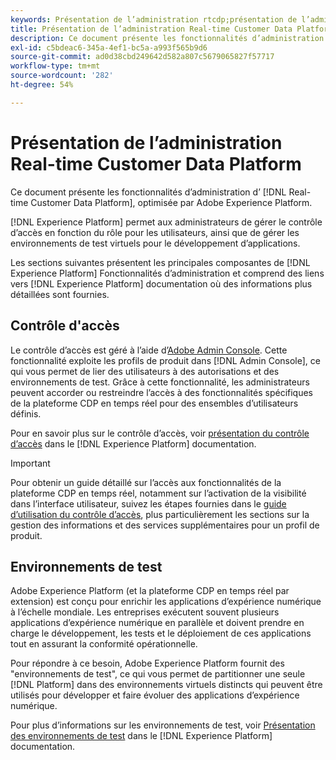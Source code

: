 ```yaml
---
keywords: Présentation de l’administration rtcdp;présentation de l’administration
title: Présentation de l’administration Real-time Customer Data Platform
description: Ce document présente les fonctionnalités d’administration de la plateforme de données client en temps réel, optimisée par Adobe Experience Platform.
exl-id: c5bdeac6-345a-4ef1-bc5a-a993f565b9d6
source-git-commit: ad0d38cbd249642d582a807c5679065827f57717
workflow-type: tm+mt
source-wordcount: '282'
ht-degree: 54%

---
```


# Présentation de l’administration Real-time Customer Data Platform

Ce document présente les fonctionnalités d’administration d’ [!DNL Real-time Customer Data Platform], optimisée par Adobe Experience Platform.

[!DNL Experience Platform] permet aux administrateurs de gérer le contrôle d’accès en fonction du rôle pour les utilisateurs, ainsi que de gérer les environnements de test virtuels pour le développement d’applications.

Les sections suivantes présentent les principales composantes de [!DNL Experience Platform] Fonctionnalités d’administration et comprend des liens vers [!DNL Experience Platform] documentation où des informations plus détaillées sont fournies.

## Contrôle d&#39;accès

Le contrôle d’accès est géré à l’aide d’[Adobe Admin Console](https://adminconsole.adobe.com). Cette fonctionnalité exploite les profils de produit dans [!DNL Admin Console], ce qui vous permet de lier des utilisateurs à des autorisations et des environnements de test. Grâce à cette fonctionnalité, les administrateurs peuvent accorder ou restreindre l’accès à des fonctionnalités spécifiques de la plateforme CDP en temps réel pour des ensembles d’utilisateurs définis.

Pour en savoir plus sur le contrôle d’accès, voir [présentation du contrôle d’accès](../../access-control/home.md) dans le [!DNL Experience Platform] documentation.

>[!IMPORTANT]
>
>Pour obtenir un guide détaillé sur l’accès aux fonctionnalités de la plateforme CDP en temps réel, notamment sur l’activation de la visibilité dans l’interface utilisateur, suivez les étapes fournies dans le [guide d’utilisation du contrôle d’accès](../../access-control/ui/overview.md), plus particulièrement les sections sur la gestion des informations et des services supplémentaires pour un profil de produit.

## Environnements de test

Adobe Experience Platform (et la plateforme CDP en temps réel par extension) est conçu pour enrichir les applications d’expérience numérique à l’échelle mondiale. Les entreprises exécutent souvent plusieurs applications d’expérience numérique en parallèle et doivent prendre en charge le développement, les tests et le déploiement de ces applications tout en assurant la conformité opérationnelle.

Pour répondre à ce besoin, Adobe Experience Platform fournit des &quot;environnements de test&quot;, ce qui vous permet de partitionner une seule [!DNL Platform] dans des environnements virtuels distincts qui peuvent être utilisés pour développer et faire évoluer des applications d’expérience numérique.

Pour plus d’informations sur les environnements de test, voir [Présentation des environnements de test](../../sandboxes/home.md) dans le [!DNL Experience Platform] documentation.
